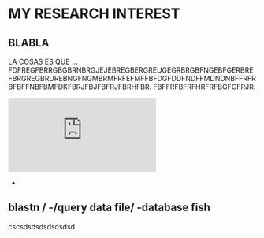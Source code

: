 # MY RESEARCH INTEREST

BLABLA
---

LA COSAS ES QUE ... FDFREGFBRRGBGBRNBRGJEJEBREGBERGREUGEGRBRGBFNGEBFGERBREFBRGREGBRUREBNGFNGMBRMFRFEFMFFBFDGFDDFNDFFMDNDNBFFRFRBFBFFNBFBMFDKFBRJFBJFBFRJFBRHFBR.
FBFFRFBFRFHRFRFBGFGFRJR.

![PICTURE.OF.SOMETHING](http://www.reprogalicia.com/TiendaRepro/es/utiliza-nuestras-imagenes/1241-flores-colores.html)

-
blastn /
-/query data file/
-database fish
-
cscsdsdsdsdsdsdsd





